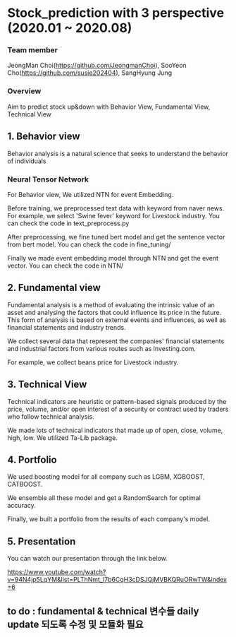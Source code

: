 # Stock_prediction with 3 perspective (2020.01 ~ 2020.08)

### Team member
JeongMan Choi(https://github.com/JeongmanChoi), 
SooYeon Cho(https://github.com/susie202404), SangHyung Jung

### Overview
Aim to predict stock up&down with Behavior View, Fundamental View, Technical View

## 1. Behavior view
Behavior analysis is a natural science that seeks to understand the behavior of individuals

### Neural Tensor Network
For Behavior view, We utilized NTN for event Embedding.

Before training, we preprocessed text data with keyword from naver news. For example, we select 'Swine fever' keyword for Livestock industry. You can check the code in text_preprocess.py

After preprocessing, we fine tuned bert model and get the sentence vector from bert model. You can check the code in fine_tuning/

Finally we made event embedding model through NTN and get the event vector. You can check the code in NTN/


## 2. Fundamental view
Fundamental analysis is a method of evaluating the intrinsic value of an asset and analysing the factors that could influence its price in the future. This form of analysis is based on external events and influences, as well as financial statements and industry trends.

We collect several data that represent the companies' financial statements and industrial factors from various routes such as Investing.com.

For example, we collect beans price for Livestock industry.


## 3. Technical View
Technical indicators are heuristic or pattern-based signals produced by the price, volume, and/or open interest of a security or contract used by traders who follow technical analysis.

We made lots of technical indicators that made up of open, close, volume, high, low. We utilized Ta-Lib package.


## 4. Portfolio
We used boosting model for all company such as LGBM, XGBOOST, CATBOOST.

We ensemble all these model and get a RandomSearch for optimal accuracy.

Finally, we built a portfolio from the results of each company's model.


## 5. Presentation
You can watch our presentation through the link below.

https://www.youtube.com/watch?v=94N4jp5LqYM&list=PLThNmt_l7b6CqH3cDSJQjMVBKQRuORwTW&index=6

## to do : fundamental & technical 변수들 daily update 되도록 수정 및 모듈화 필요
